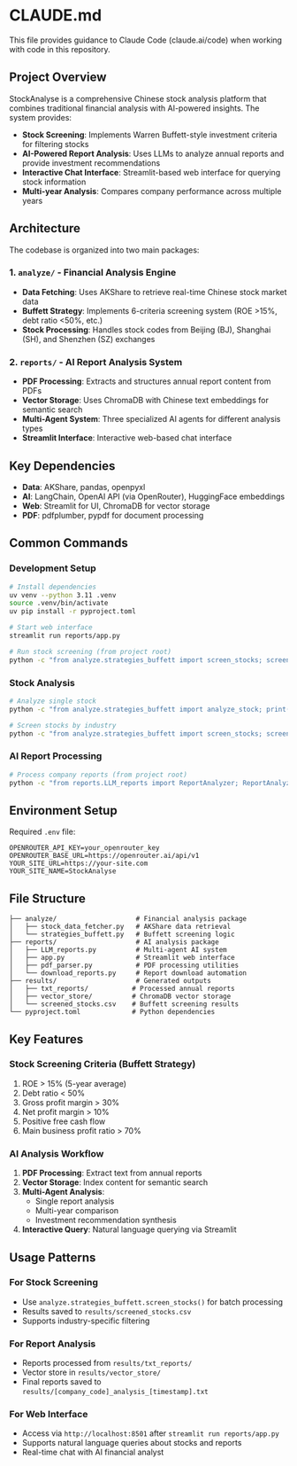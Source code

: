 # CLAUDE.md

This file provides guidance to Claude Code (claude.ai/code) when working with code in this repository.

## Project Overview

StockAnalyse is a comprehensive Chinese stock analysis platform that combines traditional financial analysis with AI-powered insights. The system provides:

- **Stock Screening**: Implements Warren Buffett-style investment criteria for filtering stocks
- **AI-Powered Report Analysis**: Uses LLMs to analyze annual reports and provide investment recommendations
- **Interactive Chat Interface**: Streamlit-based web interface for querying stock information
- **Multi-year Analysis**: Compares company performance across multiple years

## Architecture

The codebase is organized into two main packages:

### 1. `analyze/` - Financial Analysis Engine
- **Data Fetching**: Uses AKShare to retrieve real-time Chinese stock market data
- **Buffett Strategy**: Implements 6-criteria screening system (ROE >15%, debt ratio <50%, etc.)
- **Stock Processing**: Handles stock codes from Beijing (BJ), Shanghai (SH), and Shenzhen (SZ) exchanges

### 2. `reports/` - AI Report Analysis System
- **PDF Processing**: Extracts and structures annual report content from PDFs
- **Vector Storage**: Uses ChromaDB with Chinese text embeddings for semantic search
- **Multi-Agent System**: Three specialized AI agents for different analysis types
- **Streamlit Interface**: Interactive web-based chat interface

## Key Dependencies

- **Data**: AKShare, pandas, openpyxl
- **AI**: LangChain, OpenAI API (via OpenRouter), HuggingFace embeddings
- **Web**: Streamlit for UI, ChromaDB for vector storage
- **PDF**: pdfplumber, pypdf for document processing

## Common Commands

### Development Setup
```bash
# Install dependencies
uv venv --python 3.11 .venv
source .venv/bin/activate
uv pip install -r pyproject.toml

# Start web interface
streamlit run reports/app.py

# Run stock screening (from project root)
python -c "from analyze.strategies_buffett import screen_stocks; screen_stocks()"
```

### Stock Analysis
```bash
# Analyze single stock
python -c "from analyze.strategies_buffett import analyze_stock; print(analyze_stock('600519', 'SH'))"

# Screen stocks by industry
python -c "from analyze.strategies_buffett import screen_stocks; screen_stocks(industry='白酒')"
```

### AI Report Processing
```bash
# Process company reports (from project root)
python -c "from reports.LLM_reports import ReportAnalyzer; ReportAnalyzer('results/txt_reports', 'results').process_company('000001')"
```

## Environment Setup

Required `.env` file:
```
OPENROUTER_API_KEY=your_openrouter_key
OPENROUTER_BASE_URL=https://openrouter.ai/api/v1
YOUR_SITE_URL=https://your-site.com
YOUR_SITE_NAME=StockAnalyse
```

## File Structure

```
├── analyze/                    # Financial analysis package
│   ├── stock_data_fetcher.py   # AKShare data retrieval
│   └── strategies_buffett.py   # Buffett screening logic
├── reports/                    # AI analysis package
│   ├── LLM_reports.py          # Multi-agent AI system
│   ├── app.py                  # Streamlit web interface
│   ├── pdf_parser.py           # PDF processing utilities
│   └── download_reports.py     # Report download automation
├── results/                    # Generated outputs
│   ├── txt_reports/           # Processed annual reports
│   ├── vector_store/          # ChromaDB vector storage
│   └── screened_stocks.csv    # Buffett screening results
└── pyproject.toml             # Python dependencies
```

## Key Features

### Stock Screening Criteria (Buffett Strategy)
1. ROE > 15% (5-year average)
2. Debt ratio < 50%
3. Gross profit margin > 30%
4. Net profit margin > 10%
5. Positive free cash flow
6. Main business profit ratio > 70%

### AI Analysis Workflow
1. **PDF Processing**: Extract text from annual reports
2. **Vector Storage**: Index content for semantic search
3. **Multi-Agent Analysis**: 
   - Single report analysis
   - Multi-year comparison
   - Investment recommendation synthesis
4. **Interactive Query**: Natural language querying via Streamlit

## Usage Patterns

### For Stock Screening
- Use `analyze.strategies_buffett.screen_stocks()` for batch processing
- Results saved to `results/screened_stocks.csv`
- Supports industry-specific filtering

### For Report Analysis
- Reports processed from `results/txt_reports/`
- Vector store in `results/vector_store/`
- Final reports saved to `results/[company_code]_analysis_[timestamp].txt`

### For Web Interface
- Access via `http://localhost:8501` after `streamlit run reports/app.py`
- Supports natural language queries about stocks and reports
- Real-time chat with AI financial analyst